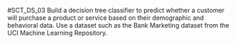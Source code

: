 #SCT_DS_03
Build a decision tree classifier to predict whether a customer will purchase a product or service based on their demographic and behavioral data. Use a dataset such as the Bank Marketing dataset from the UCI Machine Learning Repository.
